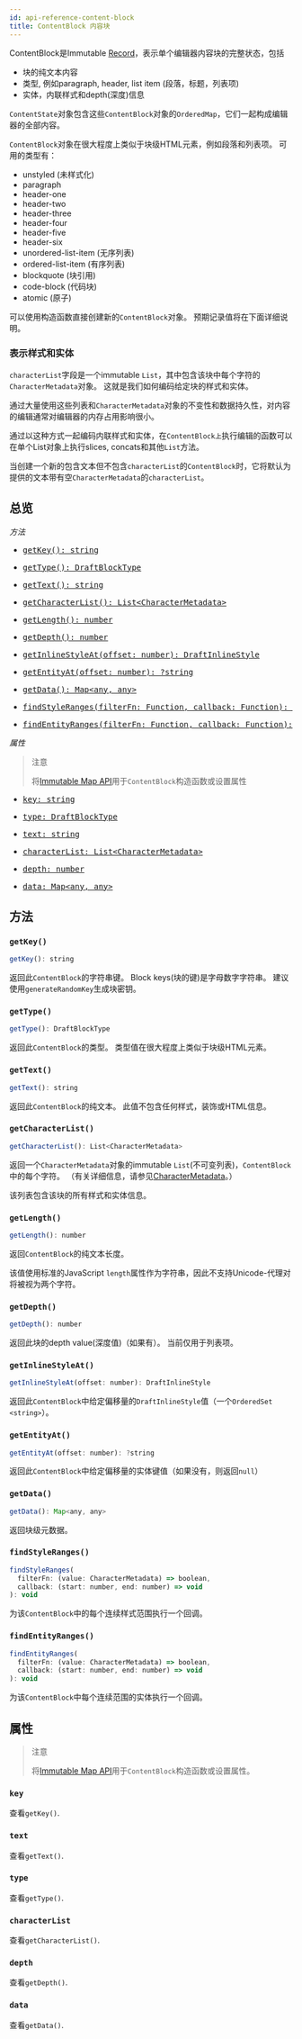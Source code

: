 ```yaml
---
id: api-reference-content-block
title: ContentBlock 内容块
---
```


ContentBlock是Immutable
[Record](http://facebook.github.io/immutable-js/docs/#/Record/Record)，表示单个编辑器内容块的完整状态，包括

- 块的纯文本内容
- 类型, 例如paragraph, header, list item (段落，标题，列表项)
- 实体，内联样式和depth(深度)信息

`ContentState`对象包含这些`ContentBlock`对象的`OrderedMap`，它们一起构成编辑器的全部内容。

`ContentBlock`对象在很大程度上类似于块级HTML元素，例如段落和列表项。
可用的类型有：

- unstyled  (未样式化)
- paragraph
- header-one
- header-two
- header-three
- header-four
- header-five
- header-six
- unordered-list-item  (无序列表)
- ordered-list-item (有序列表)
- blockquote (块引用)
- code-block (代码块)
- atomic (原子)

可以使用构造函数直接创建新的`ContentBlock`对象。
预期记录值将在下面详细说明。

### 表示样式和实体

`characterList`字段是一个immutable `List`，其中包含该块中每个字符的`CharacterMetadata`对象。
这就是我们如何编码给定块的样式和实体。

通过大量使用这些列表和`CharacterMetadata`对象的不变性和数据持久性，对内容的编辑通常对编辑器的内存占用影响很小。

通过以这种方式一起编码内联样式和实体，在`ContentBlock上`执行编辑的函数可以在单个List对象上执行slices, concats和其他`List`方法。

当创建一个新的包含文本但不包含`characterList`的`ContentBlock`时，它将默认为提供的文本带有空`CharacterMetadata`的`characterList`。

## 总览

_方法_

<ul class="apiIndex">
  <li>
    <a href="#getkey">
      <pre>getKey(): string</pre>
    </a>
  </li>
  <li>
    <a href="#gettype">
      <pre>getType(): DraftBlockType</pre>
    </a>
  </li>
  <li>
    <a href="#gettext">
      <pre>getText(): string</pre>
    </a>
  </li>
  <li>
    <a href="#getcharacterlist">
      <pre>getCharacterList(): List&lt;CharacterMetadata&gt;</pre>
    </a>
  </li>
  <li>
    <a href="#getlength">
      <pre>getLength(): number</pre>
    </a>
  </li>
  <li>
    <a href="#getdepth">
      <pre>getDepth(): number</pre>
    </a>
  </li>
  <li>
    <a href="#getinlinestyleat">
      <pre>getInlineStyleAt(offset: number): DraftInlineStyle</pre>
    </a>
  </li>
  <li>
    <a href="#getentityat">
      <pre>getEntityAt(offset: number): ?string</pre>
    </a>
  </li>
  <li>
    <a href="#getdata">
      <pre>getData(): Map&lt;any, any&gt;</pre>
    </a>
  </li>
  <li>
    <a href="#findstyleranges">
      <pre>findStyleRanges(filterFn: Function, callback: Function): void</pre>
    </a>
  </li>
  <li>
    <a href="#findentityranges">
      <pre>findEntityRanges(filterFn: Function, callback: Function): void</pre>
    </a>
  </li>
</ul>

_属性_

> 注意
>
> 将[Immutable Map API](http://facebook.github.io/immutable-js/docs/#/Map)用于`ContentBlock`构造函数或设置属性

<ul class="apiIndex">
  <li>
    <a href="#key">
      <pre>key: string</pre>
    </a>
  </li>
  <li>
    <a href="#type">
      <pre>type: DraftBlockType</pre>
    </a>
  </li>
  <li>
    <a href="#text">
      <pre>text: string</pre>
    </a>
  </li>
  <li>
    <a href="#characterlist">
      <pre>characterList: List&lt;CharacterMetadata&gt;</pre>
    </a>
  </li>
  <li>
    <a href="#depth">
      <pre>depth: number</pre>
    </a>
  </li>
  <li>
    <a href="#data">
      <pre>data: Map&lt;any, any&gt;</pre>
    </a>
  </li>
</ul>

## 方法

### `getKey()`

```js
getKey(): string
```

返回此`ContentBlock`的字符串键。
Block keys(块的键)是字母数字字符串。
建议使用`generateRandomKey`生成块密钥。

### `getType()`

```js
getType(): DraftBlockType
```
返回此`ContentBlock`的类型。
类型值在很大程度上类似于块级HTML元素。

### `getText()`

```js
getText(): string
```
返回此`ContentBlock`的纯文本。
此值不包含任何样式，装饰或HTML信息。

### `getCharacterList()`

```js
getCharacterList(): List<CharacterMetadata>
```
返回一个`CharacterMetadata`对象的immutable `List`(不可变列表)，`ContentBlock`中的每个字符。
（有关详细信息，请参见[CharacterMetadata](/docs/api-reference-character-metadata)。）

该列表包含该块的所有样式和实体信息。

### `getLength()`

```js
getLength(): number
```

返回`ContentBlock`的纯文本长度。

该值使用标准的JavaScript `length`属性作为字符串，因此不支持Unicode-代理对将被视为两个字符。

### `getDepth()`

```js
getDepth(): number
```
返回此块的depth value(深度值)（如果有）。
当前仅用于列表项。

### `getInlineStyleAt()`

```js
getInlineStyleAt(offset: number): DraftInlineStyle
```

返回此`ContentBlock`中给定偏移量的`DraftInlineStyle`值（一个`OrderedSet <string>`）。

### `getEntityAt()`

```js
getEntityAt(offset: number): ?string
```

返回此`ContentBlock`中给定偏移量的实体键值（如果没有，则返回`null`）

### `getData()`

```js
getData(): Map<any, any>
```

返回块级元数据。

### `findStyleRanges()`

```js
findStyleRanges(
  filterFn: (value: CharacterMetadata) => boolean,
  callback: (start: number, end: number) => void
): void
```

为该`ContentBlock`中的每个连续样式范围执行一个回调。

### `findEntityRanges()`

```js
findEntityRanges(
  filterFn: (value: CharacterMetadata) => boolean,
  callback: (start: number, end: number) => void
): void
```
为该`ContentBlock`中每个连续范围的实体执行一个回调。

## 属性

> 注意
>
> 将[Immutable Map API](http://facebook.github.io/immutable-js/docs/#/Map)用于`ContentBlock`构造函数或设置属性。

### `key`

查看`getKey()`.

### `text`

查看`getText()`.

### `type`

查看`getType()`.

### `characterList`

查看`getCharacterList()`.

### `depth`

查看`getDepth()`.

### `data`

查看`getData()`.
